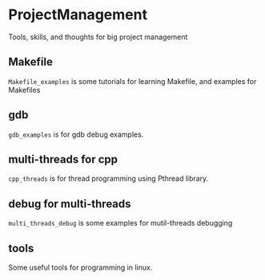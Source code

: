 # ProjectManagement
Tools, skills, and thoughts for big project management
## Makefile
`Makefile_examples` is some tutorials for learning Makefile, and examples for Makefiles

## gdb
`gdb_examples` is for gdb debug examples.

## multi-threads for cpp
`cpp_threads` is for thread programming using Pthread library.

## debug for multi-threads
`multi_threads_debug` is some examples for mutil-threads debugging

## tools
Some useful tools for programming in linux.
